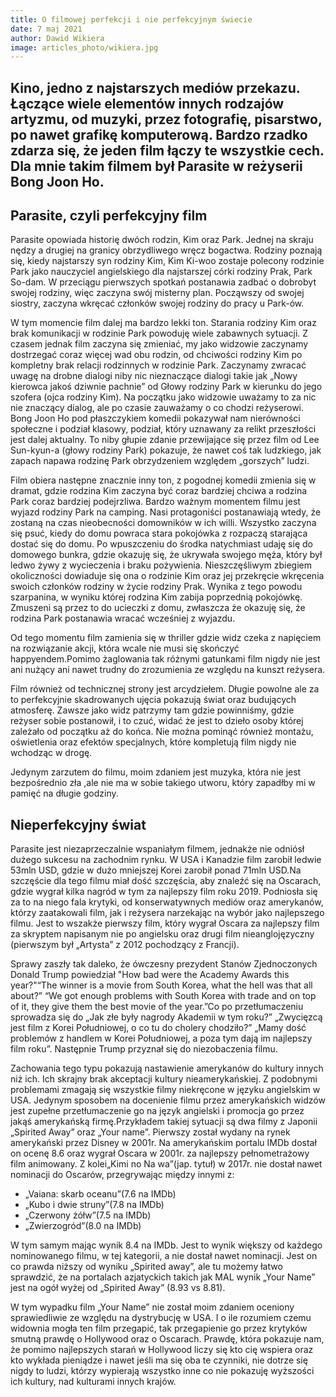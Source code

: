 ```yaml
---
title: O filmowej perfekcji i nie perfekcyjnym świecie
date: 7 maj 2021
author: Dawid Wikiera
image: articles_photo/wikiera.jpg
---
```


## Kino, jedno z najstarszych mediów przekazu. Łączące wiele elementów innych rodzajów artyzmu, od muzyki, przez fotografię, pisarstwo, po nawet grafikę komputerową. Bardzo rzadko zdarza się, że jeden film łączy te wszystkie cech. Dla mnie takim filmem był Parasite w reżyserii Bong Joon Ho.

## Parasite, czyli perfekcyjny film

Parasite opowiada historię dwóch rodzin, Kim oraz Park. Jednej na skraju nędzy a drugiej na granicy obrzydliwego wręcz bogactwa. Rodziny poznają się, kiedy najstarszy syn rodziny Kim, Kim Ki-woo zostaje polecony rodzinie Park jako nauczyciel angielskiego dla najstarszej córki rodziny Prak, Park So-dam. W przeciągu pierwszych spotkań postanawia zadbać o dobrobyt swojej rodziny, więc zaczyna swój misterny plan. Począwszy od swojej siostry, zaczyna wkręcać członków swojej rodziny do pracy u Park-ów.

W tym momencie film dalej ma bardzo lekki ton. Starania rodziny Kim oraz brak komunikacji w rodzinie Park powoduję wiele zabawnych sytuacji. Z czasem jednak film zaczyna się zmieniać, my jako widzowie zaczynamy dostrzegać coraz więcej wad obu rodzin, od chciwości rodziny Kim po kompletny brak relacji rodzinnych w rodzinie Park. Zaczynamy zwracać uwagę na drobne dialogi niby nic nieznaczące dialogi takie jak „Nowy kierowca jakoś dziwnie pachnie” od Głowy rodziny Park w kierunku do jego szofera (ojca rodziny Kim). Na początku jako widzowie uważamy to za nic nie znaczący dialog, ale po czasie zauważamy o co chodzi reżyserowi. Bong Joon Ho pod płaszczykiem komedii pokazywał nam nierówności społeczne i podział klasowy, podział, który uznawany za relikt przeszłości jest dalej aktualny. To niby głupie zdanie przewijające się przez film od Lee Sun-kyun-a (głowy rodziny Park) pokazuje, że nawet coś tak ludzkiego, jak zapach napawa rodzinę Park obrzydzeniem względem „gorszych” ludzi.

Film obiera następne znacznie inny ton, z pogodnej komedii zmienia się w dramat, gdzie rodzina Kim zaczyna być coraz bardziej chciwa a rodzina Park coraz bardziej podejrzliwa. Bardzo ważnym momentem filmu jest wyjazd rodziny Park na camping. Nasi protagoniści postanawiają wtedy, że zostaną na czas nieobecności domowników w ich willi. Wszystko zaczyna się psuć, kiedy do domu powraca stara pokojówka z rozpaczą starająca dostać się do domu. Po wpuszczeniu do środka natychmiast udaję się do domowego bunkra, gdzie okazuję się, że ukrywała swojego męża, który był ledwo żywy z wycieczenia i braku pożywienia. Nieszczęśliwym zbiegiem okoliczności dowiaduje się ona o rodzinie Kim oraz jej przekręcie wkręcenia swoich członków rodziny w życie rodziny Prak. Wynika z tego powodu szarpanina, w wyniku której rodzina Kim zabija poprzednią pokojówkę. Zmuszeni są przez to do ucieczki z domu, zwłaszcza że okazuję się, że rodzina Park postanawia wracać wcześniej z wyjazdu.

Od tego momentu film zamienia się w thriller gdzie widz czeka z napięciem na rozwiązanie akcji, która wcale nie musi się skończyć happyendem.Pomimo żaglowania tak różnymi gatunkami film nigdy nie jest ani nużący ani nawet trudny do zrozumienia ze względu na kunszt reżysera.

Film również od technicznej strony jest arcydziełem. Długie powolne ale za to perfekcyjnie skadrowanych ujęcia pokazują świat oraz budujących atmosferę. Zawsze jako widz patrzymy tam gdzie powinniśmy, gdzie reżyser sobie postanowił, i to czuć, widać że jest to dzieło osoby której zależało od początku aż do końca. Nie można pominąć również montażu, oświetlenia oraz efektów specjalnych, które kompletują film nigdy nie wchodząc w drogę.

Jedynym zarzutem do filmu, moim zdaniem jest muzyka, która nie jest bezpośrednio zła ,ale nie ma w sobie takiego utworu, który zapadłby mi w pamięć na długie godziny.

## Nieperfekcyjny świat

Parasite jest niezaprzeczalnie wspaniałym filmem, jednakże nie odniósł dużego sukcesu na zachodnim rynku. W USA i Kanadzie film zarobił ledwie 53mln USD, gdzie w dużo mniejszej Korei zarobił ponad 71mln USD.Na szczęście dla tego filmu miał dość szczęścia, aby znaleźć się na Oscarach, gdzie wygrał kilka nagród w tym za najlepszy film roku 2019. Podniosła się za to na niego fala krytyki, od konserwatywnych mediów oraz amerykanów, którzy zaatakowali film, jak i reżysera narzekając na wybór jako najlepszego filmu. Jest to wszakże pierwszy film, który wygrał Oscara za najlepszy film za skryptem napisanym nie po angielsku oraz drugi film nieanglojęzyczny (pierwszym był „Artysta” z 2012 pochodzący z Francji).

Sprawy zaszły tak daleko, że ówczesny prezydent Stanów Zjednoczonych Donald Trump powiedział "How bad were the Academy Awards this year?"“The winner is a movie from South Korea, what the hell was that all about?” “We got enough problems with South Korea with trade and on top of it, they give them the best movie of the year.”Co po przetłumaczeniu sprowadza się do „Jak złe były nagrody Akademii w tym roku?” „Zwycięzcą jest film z Korei Południowej, o co tu do cholery chodziło?” „Mamy dość problemów z handlem w Korei Południowej, a poza tym dają im najlepszy film roku”. Następnie Trump przyznał się do niezobaczenia filmu.

Zachowania tego typu pokazują nastawienie amerykanów do kultury innych niż ich. Ich skrajny brak akceptacji kultury nieamerykańskiej. Z podobnymi problemami zmagają się wszystkie filmy niekręcone w języku angielskim w USA. Jedynym sposobem na docenienie filmu przez amerykańskich widzów jest zupełne przetłumaczenie go na język angielski i promocja go przez jakąś amerykańską firmę.Przykładem takiej sytuacji są dwa filmy z Japonii „Spirited Away” oraz „Your name”. Pierwszy został wydany na rynek amerykański przez Disney w 2001r. Na amerykańskim portalu IMDb dostał on ocenę 8.6 oraz wygrał Oscara w 2001r. za najlepszy pełnometrażowy film animowany. Z kolei„Kimi no Na wa”(jap. tytuł) w 2017r. nie dostał nawet nominacji do Oscarów, przegrywając między innymi z:

- „Vaiana: skarb oceanu”(7.6 na IMDb)
- „Kubo i dwie struny”(7.8 na IMDb)
- „Czerwony żółw”(7.5 na IMDb)
- „Zwierzogród”(8.0 na IMDb)

W tym samym mając wynik 8.4 na IMDb. Jest to wynik większy od każdego nominowanego filmu, w tej kategorii, a nie dostał nawet nominacji. Jest on co prawda niższy od wyniku „Spirited away”, ale tu możemy łatwo sprawdzić, że na portalach azjatyckich takich jak MAL wynik „Your Name” jest na ogół wyżej od „Spirited Away” (8.93 vs 8.81).

W tym wypadku film „Your Name” nie został moim zdaniem oceniony sprawiedliwie ze względu na dystrybucję w USA. I o ile rozumiem czemu widownia mogła ten film przegapić, tak przegapienie go przez krytyków smutną prawdę o Hollywood oraz o Oscarach. Prawdę, która pokazuje nam, że pomimo najlepszych starań w Hollywood liczy się kto cię wspiera oraz kto wykłada pieniądze i nawet jeśli ma się oba te czynniki, nie dotrze się nigdy to ludzi, którzy wypierają wszystko inne co nie pokazuję wyższości ich kultury, nad kulturami innych krajów.
